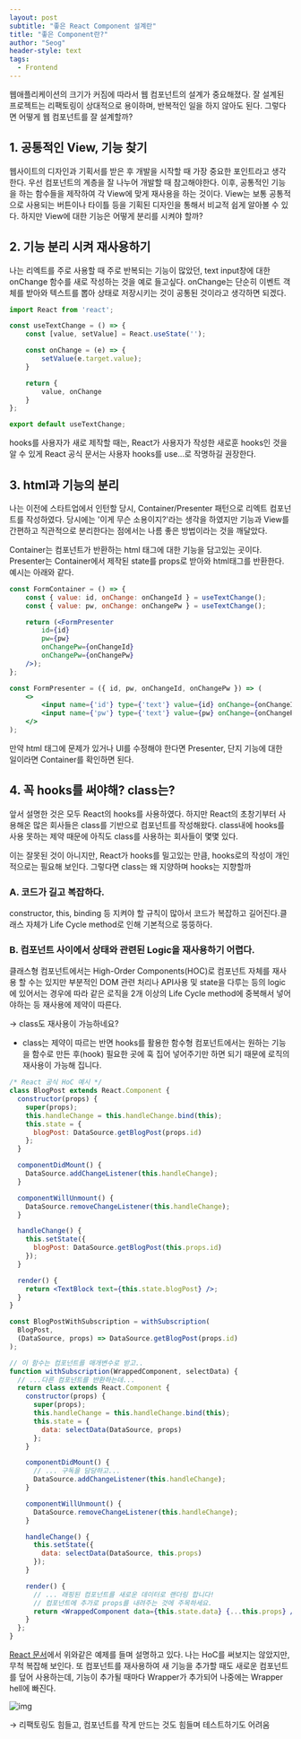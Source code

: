 ```yaml
---
layout: post
subtitle: "좋은 React Component 설계란"
title: "좋은 Component란?"
author: "Seog"
header-style: text
tags: 
  - Frontend
---
```


웹애플리케이션의 크기가 커짐에 따라서 웹 컴포넌트의 설계가 중요해졌다. 잘 설계된 프로젝트는 리팩토링이 상대적으로 용이하며, 반복적인 일을 하지 않아도 된다. 그렇다면 어떻게 웹 컴포넌트를 잘 설계할까?

## 1. 공통적인 View, 기능 찾기

웹사이트의 디자인과 기획서를 받은 후 개발을 시작할 때 가장 중요한 포인트라고 생각한다. 우선 컴포넌트의 계층을 잘 나누어 개발할 때 참고해야한다. 이후, 공통적인 기능을 하는 함수들을 제작하여 각 View에 맞게 재사용을 하는 것이다. View는 보통 공통적으로 사용되는 버튼이나 타이틀 등을 기획된 디자인을 통해서 비교적 쉽게 알아볼 수 있다. 하지만 View에 대한 기능은 어떻게 분리를 시켜야 할까?

## 2. 기능 분리 시켜 재사용하기

나는 리엑트를 주로 사용할 때 주로 반복되는 기능이 많았던, text input창에 대한 onChange 함수를 새로 작성하는 것을 예로 들고싶다. onChange는 단순히 이벤트 객체를 받아와 텍스트를 뽑아 상태로 저장시키는 것이 공통된 것이라고 생각하면 되겠다.

```jsx
import React from 'react';

const useTextChange = () => {
	const [value, setValue] = React.useState('');

	const onChange = (e) => {
		setValue(e.target.value);
	}

	return {
		value, onChange
	}
};

export default useTextChange;
```

hooks를 사용자가 새로 제작할 때는, React가 사용자가 작성한 새로훈 hooks인 것을 알 수 있게 React 공식 문서는 사용자 hooks를 use...로 작명하길 권장한다.

## 3. html과 기능의 분리

나는 이전에 스타트업에서 인턴할 당시, Container/Presenter 패턴으로 리엑트 컴포넌트를 작성하였다. 당시에는 '이게 무슨 소용이지?'라는 생각을 하였지만 기능과 View를 간편하고 직관적으로 분리한다는 점에서는 나름 좋은 방법이라는 것을 깨달았다.

Container는 컴포넌트가 반환하는 html 태그에 대한 기능을 담고있는 곳이다. Presenter는 Container에서 제작된 state를 props로 받아와 html태그를 반환한다. 예시는 아래와 같다.

```jsx
const FormContainer = () => {
	const { value: id, onChange: onChangeId } = useTextChange();
	const { value: pw, onChange: onChangePw } = useTextChange();

	return (<FormPresenter 
		id={id}
		pw={pw}
		onChangePw={onChangeId}
		onChangePw={onChangePw}
	/>);
};

const FormPresenter = ({ id, pw, onChangeId, onChangePw }) => (
	<>
		<input name={'id'} type={'text'} value={id} onChange={onChangeId} />
		<input name={'pw'} type={'text'} value={pw} onChange={onChangePw} />
	</>
);
```

만약 html 태그에 문제가 있거나 UI를 수정해야 한다면 Presenter, 단지 기능에 대한 일이라면 Container를 확인하면 된다.

## 4. 꼭 hooks를 써야해? class는?

앞서 설명한 것은 모두 React의 hooks를 사용하였다. 하지만 React의 초창기부터 사용해온 많은 회사들은 class를 기반으로 컴포넌트를 작성해왔다. class내에 hooks를 사용 못하는 제약 때문에 아직도 class를 사용하는 회사들이 몇몇 있다.

이는 잘못된 것이 아니지만, React가 hooks를 밀고있는 만큼, hooks로의 작성이 개인적으로는 필요해 보인다. 그렇다면 class는 왜 지양하며 hooks는 지향할까

### A. 코드가 길고 복잡하다.

constructor, this, binding 등 지켜야 할 규칙이 많아서 코드가 복잡하고 길어진다.클래스 자체가 Life Cycle method로 인해 기본적으로 뚱뚱하다.

### B. 컴포넌트 사이에서 상태와 관련된 Logic을 재사용하기 어렵다.

클래스형 컴포넌트에서는 High-Order Components(HOC)로 컴포넌트 자체를 재사용 할 수는 있지만 부분적인 DOM 관련 처리나 API사용 및 state을 다루는 등의 logic에 있어서는 경우에 따라 같은 로직을 2개 이상의 Life Cycle method에 중복해서 넣어야하는 등 재사용에 제약이 따른다.

→ class도 재사용이 가능하네요?

- class는 제약이 따르는 반면 hooks를 활용한 함수형 컴포넌트에서는 원하는 기능을 함수로 만든 후(hook) 필요한 곳에 훅 집어 넣어주기만 하면 되기 때문에 로직의 재사용이 가능해 집니다.

```jsx
/* React 공식 HoC 예시 */
class BlogPost extends React.Component {
  constructor(props) {
    super(props);
    this.handleChange = this.handleChange.bind(this);
    this.state = {
      blogPost: DataSource.getBlogPost(props.id)
    };
  }

  componentDidMount() {
    DataSource.addChangeListener(this.handleChange);
  }

  componentWillUnmount() {
    DataSource.removeChangeListener(this.handleChange);
  }

  handleChange() {
    this.setState({
      blogPost: DataSource.getBlogPost(this.props.id)
    });
  }

  render() {
    return <TextBlock text={this.state.blogPost} />;
  }
}

const BlogPostWithSubscription = withSubscription(
  BlogPost,
  (DataSource, props) => DataSource.getBlogPost(props.id)
);

// 이 함수는 컴포넌트를 매개변수로 받고..
function withSubscription(WrappedComponent, selectData) {
  // ...다른 컴포넌트를 반환하는데...
  return class extends React.Component {
    constructor(props) {
      super(props);
      this.handleChange = this.handleChange.bind(this);
      this.state = {
        data: selectData(DataSource, props)
      };
    }

    componentDidMount() {
      // ... 구독을 담당하고...
      DataSource.addChangeListener(this.handleChange);
    }

    componentWillUnmount() {
      DataSource.removeChangeListener(this.handleChange);
    }

    handleChange() {
      this.setState({
        data: selectData(DataSource, this.props)
      });
    }

    render() {
      // ... 래핑된 컴포넌트를 새로운 데이터로 랜더링 합니다!
      // 컴포넌트에 추가로 props를 내려주는 것에 주목하세요.
      return <WrappedComponent data={this.state.data} {...this.props} />;
    }
  };
}
```

[React 문서](https://ko.reactjs.org/docs/higher-order-components.html)에서 위와같은 예제를 들며 설명하고 있다. 나는 HoC를 써보지는 않았지만, 무척 복잡해 보인다. 또 컴포넌트를 재사용하여 새 기능을 추가할 때도 새로운 컴포넌트를 덮어 사용하는데, 기능이 추가될 때마다 Wrapper가 추가되어 나중에는 Wrapper hell에 빠진다.

![img](https://user-images.githubusercontent.com/49581472/114151452-15fce880-9958-11eb-950a-47c5a7f09639.png)

→ 리팩토링도 힘들고, 컴포넌트를 작게 만드는 것도 힘들며 테스트하기도 어려움